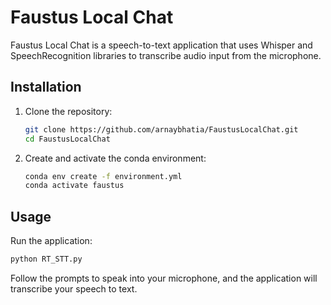 # Faustus Local Chat

Faustus Local Chat is a speech-to-text application that uses Whisper and SpeechRecognition libraries to transcribe audio input from the microphone.

## Installation

1. Clone the repository:
    ```sh
    git clone https://github.com/arnaybhatia/FaustusLocalChat.git
    cd FaustusLocalChat
    ```

2. Create and activate the conda environment:
    ```sh
    conda env create -f environment.yml
    conda activate faustus
    ```

## Usage

Run the application:
```sh
python RT_STT.py
```

Follow the prompts to speak into your microphone, and the application will transcribe your speech to text.
